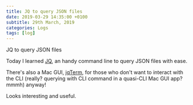 ```yaml
---
title: JQ to query JSON files
date: 2019-03-29 14:35:00 +0100
subtitle: 29th March, 2019
categories: Logs
tags: [log]
---
```


JQ to query JSON files

Today I learned [JQ](https://github.com/stedolan/jq), an handy command line to query JSON files with ease.

There's also a Mac GUI, [jqTerm](https://gumroad.com/l/jqterm), for those who don't want to interact with the CLI (really? querying with CLI command in a quasi-CLI Mac GUI app? mmmh) anyway!

Looks interesting and useful.